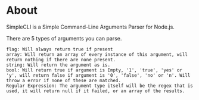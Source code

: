 # About
SimpleCLI is a Simple Command-Line Arguments Parser for Node.js.

There are 5 types of arguments you can parse.
```
flag: Will always return true if present
array: Will return an array of every instance of this argument, will return nothing if there are none present.
string: Will return the argument as is.
bool: Will return true if argument is Empty, '1', 'true', 'yes' or 'y', will return false if argument is '0', 'false', 'no' or 'n'. Will throw a error if none of these are matched.
Regular Expression: The argument type itself will be the regex that is used, it will return null if it failed, or an array of the results.
```